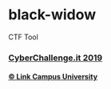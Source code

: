 # black-widow
CTF Tool

### [CyberChallenge.it 2019](https://www.cyberchallenge.it)
#### [© Link Campus University](https://www.unilink.it)

